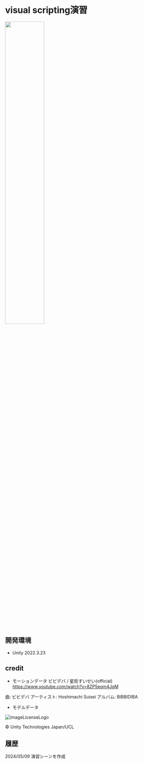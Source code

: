 # visual scripting演習
<img src="https://github.com/daisuketaki/VisualScripting/assets/7313474/e96938a7-7904-4c55-9af4-e88d0603289c" width="50%">

## 開発環境

- Unity 2022.3.23

## credit
- モーションデータ
ビビデバ / 星街すいせい(official)
https://www.youtube.com/watch?v=8ZP5eqm4JqM

曲: ビビデバ
アーティスト: Hoshimachi Suisei
アルバム: BIBBIDIBA

- モデルデータ

![imageLicenseLogo](https://github.com/daisuketaki/VisualScripting/assets/7313474/4a6ce2c4-a1b3-4b64-bf2f-f8a6cdcc622c)

© Unity Technologies Japan/UCL


## 履歴
2024/05/09 演習シーンを作成